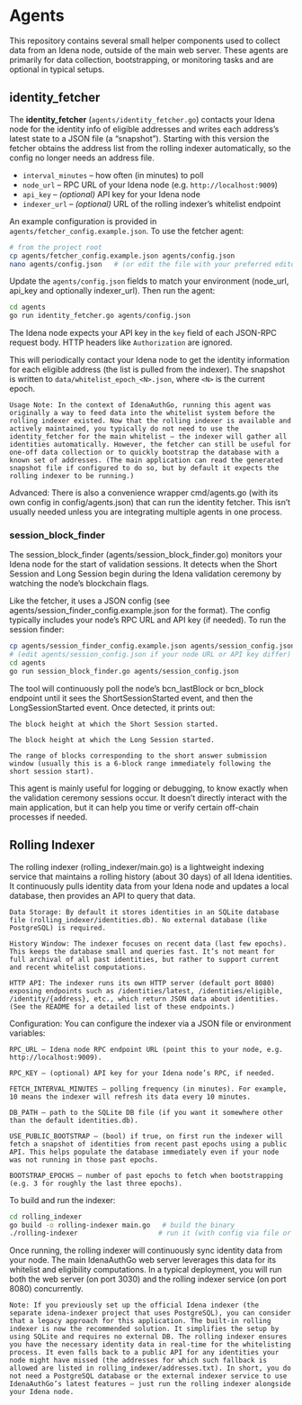 # Agents

This repository contains several small helper components used to collect data from an Idena node, outside of the main web server. These agents are primarily for data collection, bootstrapping, or monitoring tasks and are optional in typical setups.

## identity_fetcher

The **identity_fetcher** (`agents/identity_fetcher.go`) contacts your Idena node for the identity info of eligible addresses and writes each address’s latest state to a JSON file (a “snapshot”). Starting with this version the fetcher obtains the address list from the rolling indexer automatically, so the config no longer needs an address file.

- `interval_minutes` – how often (in minutes) to poll
- `node_url` – RPC URL of your Idena node (e.g. `http://localhost:9009`)
- `api_key` – *(optional)* API key for your Idena node
- `indexer_url` – *(optional)* URL of the rolling indexer’s whitelist endpoint

An example configuration is provided in `agents/fetcher_config.example.json`. To use the fetcher agent:

```bash
# from the project root
cp agents/fetcher_config.example.json agents/config.json
nano agents/config.json   # (or edit the file with your preferred editor)
```

Update the `agents/config.json` fields to match your environment (node_url, api_key and optionally indexer_url). Then run the agent:

```bash
cd agents
go run identity_fetcher.go agents/config.json
```

The Idena node expects your API key in the `key` field of each JSON-RPC request body. HTTP headers like `Authorization` are ignored.

This will periodically contact your Idena node to get the identity information for each eligible address (the list is pulled from the indexer). The snapshot is written to `data/whitelist_epoch_<N>.json`, where `<N>` is the current epoch.

    Usage Note: In the context of IdenaAuthGo, running this agent was originally a way to feed data into the whitelist system before the rolling indexer existed. Now that the rolling indexer is available and actively maintained, you typically do not need to use the identity_fetcher for the main whitelist – the indexer will gather all identities automatically. However, the fetcher can still be useful for one-off data collection or to quickly bootstrap the database with a known set of addresses. (The main application can read the generated snapshot file if configured to do so, but by default it expects the rolling indexer to be running.) 

Advanced: There is also a convenience wrapper cmd/agents.go (with its own config in config/agents.json) that can run the identity fetcher. This isn’t usually needed unless you are integrating multiple agents in one process.

### session_block_finder

The session_block_finder (agents/session_block_finder.go) monitors your Idena node for the start of validation sessions. It detects when the Short Session and Long Session begin during the Idena validation ceremony by watching the node’s blockchain flags.

Like the fetcher, it uses a JSON config (see agents/session_finder_config.example.json for the format). The config typically includes your node’s RPC URL and API key (if needed). To run the session finder:

```bash
cp agents/session_finder_config.example.json agents/session_config.json
# (edit agents/session_config.json if your node URL or API key differ)
cd agents
go run session_block_finder.go agents/session_config.json
```

The tool will continuously poll the node’s bcn_lastBlock or bcn_block endpoint until it sees the ShortSessionStarted event, and then the LongSessionStarted event. Once detected, it prints out:

    The block height at which the Short Session started.

    The block height at which the Long Session started.

    The range of blocks corresponding to the short answer submission window (usually this is a 6-block range immediately following the short session start).

This agent is mainly useful for logging or debugging, to know exactly when the validation ceremony sessions occur. It doesn’t directly interact with the main application, but it can help you time or verify certain off-chain processes if needed.

## Rolling Indexer

The rolling indexer (rolling_indexer/main.go) is a lightweight indexing service that maintains a rolling history (about 30 days) of all Idena identities. It continuously pulls identity data from your Idena node and updates a local database, then provides an API to query that data.

    Data Storage: By default it stores identities in an SQLite database file (rolling_indexer/identities.db). No external database (like PostgreSQL) is required.

    History Window: The indexer focuses on recent data (last few epochs). This keeps the database small and queries fast. It’s not meant for full archival of all past identities, but rather to support current and recent whitelist computations.

    HTTP API: The indexer runs its own HTTP server (default port 8080) exposing endpoints such as /identities/latest, /identities/eligible, /identity/{address}, etc., which return JSON data about identities. (See the README for a detailed list of these endpoints.)

Configuration: You can configure the indexer via a JSON file or environment variables:

    RPC_URL – Idena node RPC endpoint URL (point this to your node, e.g. http://localhost:9009).

    RPC_KEY – (optional) API key for your Idena node’s RPC, if needed.

    FETCH_INTERVAL_MINUTES – polling frequency (in minutes). For example, 10 means the indexer will refresh its data every 10 minutes.

    DB_PATH – path to the SQLite DB file (if you want it somewhere other than the default identities.db).

    USE_PUBLIC_BOOTSTRAP – (bool) if true, on first run the indexer will fetch a snapshot of identities from recent past epochs using a public API. This helps populate the database immediately even if your node was not running in those past epochs.

    BOOTSTRAP_EPOCHS – number of past epochs to fetch when bootstrapping (e.g. 3 for roughly the last three epochs).

To build and run the indexer:

```bash
cd rolling_indexer
go build -o rolling-indexer main.go   # build the binary
./rolling-indexer                    # run it (with config via file or env as described)
```

Once running, the rolling indexer will continuously sync identity data from your node. The main IdenaAuthGo web server leverages this data for its whitelist and eligibility computations. In a typical deployment, you will run both the web server (on port 3030) and the rolling indexer service (on port 8080) concurrently.

    Note: If you previously set up the official Idena indexer (the separate idena-indexer project that uses PostgreSQL), you can consider that a legacy approach for this application. The built-in rolling indexer is now the recommended solution. It simplifies the setup by using SQLite and requires no external DB. The rolling indexer ensures you have the necessary identity data in real-time for the whitelisting process. It even falls back to a public API for any identities your node might have missed (the addresses for which such fallback is allowed are listed in rolling_indexer/addresses.txt). In short, you do not need a PostgreSQL database or the external indexer service to use IdenaAuthGo’s latest features – just run the rolling indexer alongside your Idena node.
